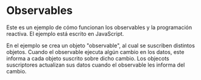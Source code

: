 Observables
=======================

Este es un ejemplo de cómo funcionan los observables y la programación reactiva.
El ejemplo está escrito en JavaScript.

En el ejemplo se crea un objeto "observable", al cual se suscriben distintos objetos. Cuando el observable ejecuta algún
cambio en los datos, este informa a cada objeto suscrito sobre dicho cambio. Los objecots suscriptores actualizan sus
datos cuando el observable les informa del cambio.